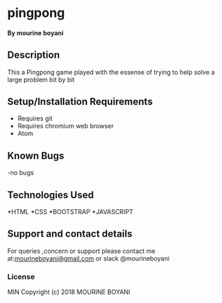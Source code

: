 # pingpong
#### By mourine boyani
## Description
This a Pingpong game played with the essense of trying to help solve a large problem bit by bit 
## Setup/Installation Requirements
* Requires git
* Requires chromium web browser
* Atom
## Known Bugs
-no bugs
## Technologies Used
*HTML
*CSS
*BOOTSTRAP
*JAVASCRIPT
## Support and contact details
For queries ,concern or support please contact me at:mourineboyani@gmail.com or slack @mourineboyani
### License
MIN
Copyright (c) 2018 MOURINE BOYANI
